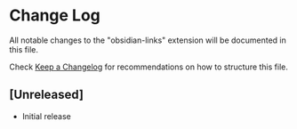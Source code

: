 # Change Log

All notable changes to the "obsidian-links" extension will be documented in this file.

Check [Keep a Changelog](http://keepachangelog.com/) for recommendations on how to structure this file.

## [Unreleased]

- Initial release